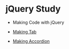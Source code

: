 # jQuery Study
- Making Code with jQuery

- <a href="https://github.com/mook9288/project/tree/master/jquery/tab">Making Tab</a>
- <a href="https://github.com/mook9288/project/tree/master/jquery/accordion">Making Accordion</a>